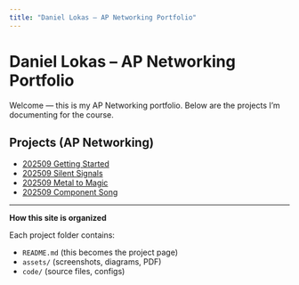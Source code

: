 ```yaml
---
title: "Daniel Lokas – AP Networking Portfolio"
---
```


# Daniel Lokas – AP Networking Portfolio

Welcome — this is my AP Networking portfolio. Below are the projects I’m documenting for the course.

## Projects (AP Networking)
- [202509 Getting Started](Projects/AP-Networking/Getting-Started/)
- [202509 Silent Signals](Projects/AP-Networking/Silent-Signals/)
- [202509 Metal to Magic](Projects/AP-Networking/Metal-to-Magic/)
- [202509 Component Song](Projects/AP-Networking/Component-Song/)

---

**How this site is organized**

Each project folder contains:
- `README.md` (this becomes the project page)
- `assets/` (screenshots, diagrams, PDF)
- `code/` (source files, configs)

